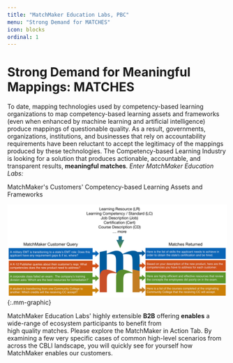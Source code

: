 ```yaml
---
title: "MatchMaker Education Labs, PBC"
menu: "Strong Demand for MATCHES"
icon: blocks
ordinal: 1
---
```

# Strong Demand for Meaningful Mappings: MATCHES

To date, mapping technologies used by competency-based learning organizations to map competency-based learning assets and frameworks (even when enhanced by machine learning and artificial intelligence) produce mappings of questionable quality. As a result, governments, organizations, institutions, and businesses that rely on accountability requirements have been reluctant to accept the legitimacy of the mappings produced by these technologies. The Competency-based Learning Industry is looking for a solution that produces actionable, accountable, and  transparent results, **meaningful matches**. *Enter MatchMaker Education Labs:*

<div class="mm-uc">MatchMaker's Customers' Competency-based Learning Assets and Frameworks</div>

![MatchMaker Function Diagram](/mmassets/Solution-1strongdemand.svg){:.mm-graphic}

MatchMaker Education Labs' highly extensible **B2B** offering **enables** a wide-range of ecosystem participants to benefit from<br>high quality matches. Please explore the MatchMaker in Action Tab. By examining a few very specific cases of common high-level scenarios from across the CBLI landscape, you will quickly see for yourself how MatchMaker enables our customers. 